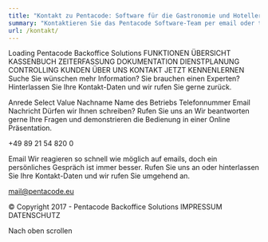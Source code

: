 ```yaml
---
title: "Kontakt zu Pentacode: Software für die Gastronomie und Hotellerie"
summary: "Kontaktieren Sie das Pentacode Software-Team per email oder telefonisch. Wir sprechen gerne mit Ihnen und freuen uns auf Ihren Anruf!"
url: /kontakt/
---
```


Loading
Pentacode Backoffice Solutions
FUNKTIONEN
ÜBERSICHT
KASSENBUCH
ZEITERFASSUNG
DOKUMENTATION
DIENSTPLANUNG
CONTROLLING
KUNDEN
ÜBER UNS
KONTAKT
JETZT KENNENLERNEN
Suche
Sie wünschen mehr Information?
Sie brauchen einen Experten? Hinterlassen Sie Ihre Kontakt-Daten und wir rufen Sie gerne zurück.

Anrede
Select Value
Nachname
Name des Betriebs
Telefonnummer
Email
Nachricht
Dürfen wir Ihnen schreiben?
Rufen Sie uns an
Wir beantworten gerne Ihre Fragen und demonstrieren die Bedienung in einer Online Präsentation.

+49 89 21 54 820 0

Email
Wir reagieren so schnell wie möglich auf emails, doch ein persönliches Gespräch ist immer besser. Rufen Sie uns an oder hinterlassen Sie Ihre Kontakt-Daten und wir rufen Sie umgehend an.

mail@pentacode.eu

© Copyright 2017 - Pentacode Backoffice Solutions IMPRESSUM DATENSCHUTZ

Nach oben scrollen
